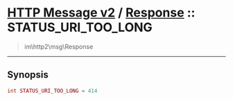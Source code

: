 # [HTTP Message v2](http2.md) / [Response](http2-Response.md) :: STATUS_URI_TOO_LONG
 > im\http2\msg\Response
____

## Synopsis
```php
int STATUS_URI_TOO_LONG = 414
```
